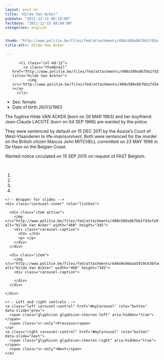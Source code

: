 ```yaml
---
layout: post-en
title: "Hilde Van Acker"
pubdate: "2011-12-15 00:10:00"
factdate: "2011-12-15 00:09:00"
categories: english


thumb: "http://www.politie.be/files/fed/attachments/400x500x8b7bb1fd3efa97bc42e4e8a5b6eebe56_thumb.jpg.pagespeed.ic.acMdBUHJd7.jpg"
title-attr: Hilde Van Acker

---
```


<div class="row">

  <div class="col-xs-6 col-md-4">
<ul class="row polaroids">

       <li class="col-md-12">  
         <a class="thumbnail" href="http://www.politie.be/files/fed/attachments/400x500x8b7bb1fd3efa97bc42e4e8a5b6eebe56_thumb.jpg.pagespeed.ic.acMdBUHJd7.jpg" title="Hilde Van Ackter">
           <img src="http://www.politie.be/files/fed/attachments/400x500x8b7bb1fd3efa97bc42e4e8a5b6eebe56_thumb.jpg.pagespeed.ic.acMdBUHJd7.jpg" ></a>
      </li>  

  </ul>

  
  </div>
  <div class="col-xs-12 col-md-8">
 
<ul>
<li>Sex: female</li>
<li>Date of birth 26/03/1963</li>
</ul> 


<p>The fugitive Hilde VAN ACKER (born on 26 MAR 1963) and her boyfriend Jean-Claude LACOTE (born on 04 SEP 1966) are wanted by the police.</p>
<p>They were sentenced by default on 15 DEC 2011 by the Assize’s Court of West-Vlaanderen to life-imprisonment. 
Both were sentenced for the murder on the British citizen Marcus John MITCHELL committed on 23 MAY 1996 in De Haan on the Belgian Coast. </p>
<p>Wanted notice circulated on 15 SEP 2015 on request of FAST Belgium.</p>

<!-- SLIDER -->
<div class="container"  class="col-xs-12 col-md-12">
  <br>
  <div id="myCarousel" class="carousel slide" data-ride="carousel">
    <!-- Indicators -->
    <ol class="carousel-indicators">
      <li data-target="#myCarousel" data-slide-to="0" class="active"></li>
      <li data-target="#myCarousel" data-slide-to="1"></li>
      <li data-target="#myCarousel" data-slide-to="2"></li>
      <li data-target="#myCarousel" data-slide-to="3"></li>
    </ol>

    <!-- Wrapper for slides -->
    <div class="carousel-inner" role="listbox">

      <div class="item active">
        <img src="http://www.politie.be/files/fed/attachments/400x500x8b7bb1fd3efa97bc42e4e8a5b6eebe56_thumb.jpg.pagespeed.ic.acMdBUHJd7.jpg" alt="Hilde Van Acker" width="460" height="345">
        <div class="carousel-caption">
          <h3> </h3>
          <p> </p>
        </div>
      </div>

      <div class="item">
        <img src="http://www.politie.be/files/fed/attachments/640xNx9ebaa5919c636fae216a90ad18fc02f0_thumb.jpg.pagespeed.ic.HOYhL8IDc0.jpg" alt="Hilde Van Ackter" width="460" height="345">
        <div class="carousel-caption">

        </div>
      </div>
  
    </div>

    <!-- Left and right controls -->
    <a class="left carousel-control" href="#myCarousel" role="button" data-slide="prev">
      <span class="glyphicon glyphicon-chevron-left" aria-hidden="true"></span>
      <span class="sr-only">Previous</span>
    </a>
    <a class="right carousel-control" href="#myCarousel" role="button" data-slide="next">
      <span class="glyphicon glyphicon-chevron-right" aria-hidden="true"></span>
      <span class="sr-only">Next</span>
    </a>
  </div>
</div>

  <link rel="stylesheet" href="http://maxcdn.bootstrapcdn.com/bootstrap/3.3.5/css/bootstrap.min.css">
  <script src="https://ajax.googleapis.com/ajax/libs/jquery/1.11.3/jquery.min.js"></script>
  <script src="http://maxcdn.bootstrapcdn.com/bootstrap/3.3.5/js/bootstrap.min.js"></script>
  <!-- SLIDER -->
  
</div>


</div>

